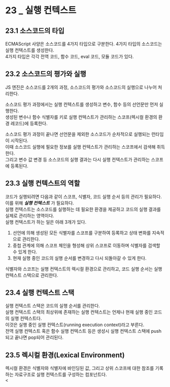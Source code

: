 # 23 _ 실행 컨텍스트
## 23.1 소스코드의 타입
ECMAScript 사양은 소스코드를 4가지 타입으로 구분한다. 4가지 타입의 소스코드는 실행 컨텍스트를 생성한다.   
4가지 타입은 각각 전역 코드, 함수 코드, eval 코드, 모듈 코드가 있다.   
## 23.2 소스코드의 평가와 실행
JS 엔진은 소스코드를 2개의 과정, 소스코드의 평가와 소스코드의 실행으로 나누어 처리한다.   
   
소스코드 평가 과정에서는 실행 컨텍스트를 생성하고 변수, 함수 등의 선언문만 먼저 실행한다.   
생성된 변수나 함수 식별자를 키로 실행 컨텍스트가 관리하는 스코프(렉시컬 환경의 환경 레코드)에 등록한다.   
   
소스코드 평가 과정이 끝나면 선언문을 제외한 소스코드가 순차적으로 실행되는 런타임이 시작된다.   
이때 소스코드 실행에 필요한 정보를 실행 컨텍스트가 관리하는 스코프에서 검색해 취득한다.    
그리고 변수 값 변경 등 소스코드의 실행 결과는 다시 실행 컨텍스트가 관리하는 스코프에 등록된다.
## 23.3 실행 컨텍스트의 역할
코드가 실행되려면 다음과 같이 스코프, 식별자, 코드 실행 순서 등의 관리가 필요하다.   
이를 위해 ***실행 컨텍스트*** 가 필요하다.    
실행 컨텍스트는 소스코드를 실행하는 데 필요한 환경을 제공하고 코드의 실행 결과를 실제로 관리하는 영역이다.   
실행 컨텍스트가 하는 일은 아래 3개가 있다.
   
1. 선언에 의해 생성된 모든 식별자를 스코프를 구분하여 등록하고 상태 변화를 지속적으로 관리한다.   
2. 중첩 관계에 의해 스코프 체인을 형성해 상위 스코프로 이동하며 식별자를 검색할 수 있게 한다.   
3. 현재 실행 중인 코드의 실행 순서를 변경하고 다시 되돌아갈 수 있게 한다.   
   
식별자와 스코프는 실행 컨텍스트의 렉시컬 환경으로 관리하고, 코드 실행 순서는 실행 컨텍스트 스택으로 관리한다.
## 23.4 실행 컨텍스트 스택
실행 컨텍스트 스택은 코드의 실행 순서를 관리한다.   
실행 컨텍스트 스택의 최상위에 존재하는 실행 컨텍스트는 언제나 현재 실행 중인 코드의 실행 컨텍스트다.   
이것은 실행 중인 실행 컨텍스트(running execution context)라고 부른다.   
전역 실행 컨텍스트 혹은 함수 실행 컨텍스트 등은 생성시 실행 컨텍스트 스택에 push되고 끝나면 pop되어 관리된다.   
## 23.5 렉시컬 환경(Lexical Environment)
렉시컬 환경은 식별자와 식별자에 바인딩된 값, 그리고 상위 스코프에 대한 참조를 기록하는 자료구조로 실행 컨텍스트를 구성하는 컴포넌트다.   
<
